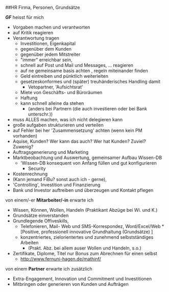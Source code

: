##HR
Firma, Personen, Grundsätze

_**GF**_ heisst für mich 
     
* Vorgaben machen und verantworten
* auf Kritik reagieren
* Verantwortung tragen
  * Investitionen, Eigenkapital
  * gegenüber dem Kunden
  * gegenüber jedem Mitstreiter
  * "immer" erreichbar sein, 
  * schnell auf Post und Mail und Messages, ... reagieren
  * auf ne gemeinsame basis achten , regeln miteinander finden
  * Geld eintreiben und pünktlich weiterleiten
  * gesetzeskonformes  und (später) treuhänderisches Handling damit
    * Vetopartner, 'Aufsichtsrat'
  * Miete von Geschäfts- und Büroräumen
  * Haftung
  * kann schnell alleine da stehen 
    * (anders bei Partnern (die auch investieren oder bei Bank unterschr.))
* muss ALLES machen, was ich nicht delegieren kann
* große aufgaben strukturieren und verteilen 
* auf Fehler bei her 'Zusammensetzung' achten (wenn kein PM vorhanden)
* Aquise, Kunden? Wer kann das auch? Wer hat Kunden? Zuviel? Zuwenig?
* Auftragsgenerierung und Marketing
* Marktbeobachtung und Auswertung,  gemeinsamer Aufbau Wissen-DB 
  * 'Wissen-DB konsequent von Anfang füllen und gut konfigurieren
    * Security
* Kostenrechnung 
 * (Kann jemand FiBu? sonst auch ich - gerne), 
 * 'Controlling', Investition und Finanzierung
 * Bank und Investor auftreiben und überzeugen und Kontakt pflegen

von einem/-er **Mitarbeiter/-in** erwarte ich

* Wissen, Können, Wollen, Handeln (Praktikant Abzüge bei Wi. und K.)
* Grundsätze einverstanden
* Grundlegende Offiveskills, 
  * Telefonieren, Mail- Web und SMS-Korrespondez, Word/Excel/Web
  *[Positive, professionell innovative Grundhaltung (Grundsätze) ]
  * konzentriertes, zielorientertes und zunehmend selbstständiges Arbeiten
    * (Prakt. Abz. bei allem auser Wollen und Handeln, s.o.)
* Zertifikate, Diplome, Titel nur Bonus zum Abrechnen für einen selbst
  * http://www.fernuni-hagen.de/mathinf/

von einem **Partner** erwarte ich zusätzlich
  
* Extra-Engagement, Innovation und Commitment und Investitionen
* Mitbringen oder generieren von Kunden und Aufträgen


